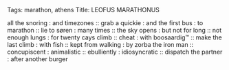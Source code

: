 Tags: marathon, athens
Title: LEOFUS MARATHONUS
  
all the snoring : and timezones :: grab a quickie : and the first bus : to marathon :: lie to søren : many times :: the sky opens : but not for long :: not enough lungs : for twenty cays climb :: cheat : with boosaardig™ :: make the last climb : with fish :: kept from walking : by zorba the iron man ::  concupiscent : animalistic :: ebulliently : idiosyncratic :: dispatch the partner : after another burger